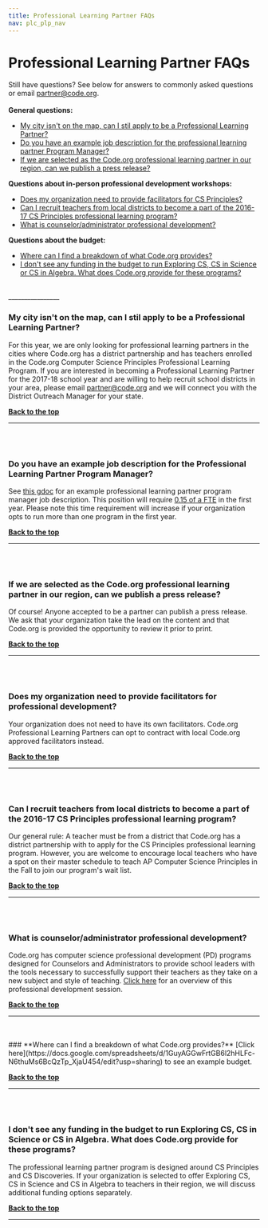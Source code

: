 ```yaml
---
title: Professional Learning Partner FAQs
nav: plc_plp_nav
---
```

<a id="top"></a>

# Professional Learning Partner FAQs


Still have questions? See below for answers to commonly asked questions or email [partner@code.org](partner@code.org). 
<br/><br/>
**General questions:**<br/>

- [My city isn't on the map, can I stil apply to be a Professional Learning Partner?](#map)
- [Do you have an example job description for the professional learning partner Program Manager?](#pm)
- [If we are selected as the Code.org professional learning partner in our region, can we publish a press release?](#press)


**Questions about in-person professional development workshops:**<br/>

- [Does my organization need to provide facilitators for CS Principles?](#facilitators)
- [Can I recruit teachers from local districts to become a part of the 2016-17 CS Principles professional learning program?](#recruit)
- [What is counselor/administrator professional development?](#ca)

**Questions about the budget:**<br/>

- [Where can I find a breakdown of what Code.org provides?](#pay)
- [I don't see any funding in the budget to run Exploring CS, CS in Science or CS in Algebra. What does Code.org provide for these programs?](#add)	

<br/>
________________
<a id="map"></a>

### **My city isn't on the map, can I stil apply to be a Professional Learning Partner?**

For this year, we are only looking for professional learning partners in the cities where Code.org has a district partnership and has teachers enrolled in the Code.org Computer Science Principles Professional Learning Program. If you are interested in becoming a Professional Learning Partner for the 2017-18 school year and are willing to help recruit school districts in your area, please email partner@code.org and we will connect you with the District Outreach Manager for your state.

[**Back to the top**](#top)
<br/>
________________
<a id="pm"></a>
<br/>
<br/>

### **Do you have an example job description for the Professional Learning Partner Program Manager?**

See [this gdoc](https://docs.google.com/document/d/1T31f3oA0Adns7ts4T_FdUHT8wCZMKHohNzBRcCl8Bck/edit) for an example professional learning partner program manager job description. This position will require [0.15 of a FTE](https://docs.google.com/spreadsheets/d/1GuyAGGwFrtGB6l2hHLFc-N6thuMs6BcQzTp_XjaU454/edit#gid=1420208407) in the first year. Please note this time requirement will increase if your organization opts to run more than one program in the first year.

[**Back to the top**](#top)
<br/>
________________
<a id="press"></a>
<br/>
<br/>

### **If we are selected as the Code.org professional learning partner in our region, can we publish a press release?**

Of course! Anyone accepted to be a partner can publish a press release. We ask that your organization take the lead on the content and that Code.org is provided the opportunity to review it prior to print.

[**Back to the top**](#top)
<br/>
________________
<a id="facilitators"></a>
<br/>
<br/>
### **Does my organization need to provide facilitators for professional development?**

Your organization does not need to have its own facilitators. Code.org Professional Learning Partners can  opt to contract with local Code.org approved facilitators instead.
<br/>


[**Back to the top**](#top)
<br/>
______________________________
<a id="recruit"></a>
<br/>
<br/>

### **Can I recruit teachers from local districts to become a part of the 2016-17 CS Principles professional learning program?**

Our general rule: A teacher must be from a district that Code.org has a district partnership with to apply for the CS Principles professional learning program. However, you are welcome to encourage local teachers who have a spot on their master schedule to teach AP Computer Science Principles in the Fall to join our program's wait list. 

[**Back to the top**](#top)
<br/>
______________________________
<a id="ca"></a>
<br/>
<br/>

### **What is counselor/administrator professional development?**

Code.org has computer science professional development (PD) programs designed for Counselors and Administrators to provide school leaders with the tools necessary to successfully support their teachers as they take on a new subject and style of teaching. [Click here](https://docs.google.com/document/d/1cRCVJSqDT3VLA5u17osE914WYTtIijxyKx5Z_uSYe3Y/edit?usp=sharing) for an overview of this professional development session.

[**Back to the top**](#top)
<br/>
___________________________________________
<br/>
<br/>
<a id="pay"></a>
### **Where can I find a breakdown of what Code.org provides?**
[Click here](https://docs.google.com/spreadsheets/d/1GuyAGGwFrtGB6l2hHLFc-N6thuMs6BcQzTp_XjaU454/edit?usp=sharing) to see an example budget. 

[**Back to the top**](#top)
<br/>
___________________
<br/>
<br/>

<a id="add"></a>
### **I don't see any funding in the budget to run Exploring CS, CS in Science or CS in Algebra. What does Code.org provide for these programs?**

The professional learning partner program is designed around CS Principles and CS Discoveries. If your organization is selected to offer Exploring CS, CS in Science and CS in Algebra to teachers in their region, we will discuss additional funding options separately.

[**Back to the top**](#top)
<br/>
________________________
